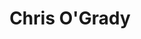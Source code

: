 ---
title: "Chris O'Grady"
mypid: "622217"
contents: "/content/math/trigonometry/contents.html"
info: "/content/sports/pitchCharts/info.html"
pitches: "/content/sports/pitchCharts/pitches.html"
atbat: "/content/sports/pitchCharts/atbat.html"
type: "sports"
layout: "pitch-charts"
innings: [{"game": "MIA201803290", "name": "5", "batters": [{"inning": "5", "bid": "518792", "name": "Jason Heyward", "result": "Out", "pitch": [{"ptype": 1, "swing": 0, "strike": 1, "xcoord": 11, "ycoord": 62, "velocity": "81.7", "pfx": "0.5", "pfz": "5.4"}, {"ptype": 1, "swing": 0, "strike": 0, "xcoord": 100, "ycoord": 57, "velocity": "87.3", "pfx": "4.7", "pfz": "14.4"}, {"ptype": 1, "swing": 0, "strike": 0, "xcoord": 5, "ycoord": 55, "velocity": "86.8", "pfx": "1.0", "pfz": "12.1"}, {"ptype": 1, "swing": 0, "strike": 0, "xcoord": 12, "ycoord": 80, "velocity": "81.2", "pfx": "-4.1", "pfz": "3.0"}, {"ptype": 1, "swing": 1, "strike": 1, "xcoord": 59, "ycoord": 68, "velocity": "88.0", "pfx": "-0.2", "pfz": "13.0"}, {"ptype": 0, "swing": 0, "strike": 0, "xcoord": 0, "ycoord": 0, "velocity": 0, "pfx": 0, "pfz": 0}, {"ptype": 0, "swing": 0, "strike": 0, "xcoord": 0, "ycoord": 0, "velocity": 0, "pfx": 0, "pfz": 0}, {"ptype": 0, "swing": 0, "strike": 0, "xcoord": 0, "ycoord": 0, "velocity": 0, "pfx": 0, "pfz": 0}, {"ptype": 0, "swing": 0, "strike": 0, "xcoord": 0, "ycoord": 0, "velocity": 0, "pfx": 0, "pfz": 0}, {"ptype": 0, "swing": 0, "strike": 0, "xcoord": 0, "ycoord": 0, "velocity": 0, "pfx": 0, "pfz": 0}], "runners": "0", "outs": "0"}, {"inning": "5", "bid": "595879", "name": "Javier Baez", "result": "Out", "pitch": [{"ptype": 1, "swing": 0, "strike": 0, "xcoord": 60, "ycoord": 97, "velocity": "83.0", "pfx": "-1.6", "pfz": "6.2"}, {"ptype": 1, "swing": 1, "strike": 1, "xcoord": 49, "ycoord": 74, "velocity": "82.5", "pfx": "-2.1", "pfz": "2.9"}, {"ptype": 0, "swing": 0, "strike": 0, "xcoord": 0, "ycoord": 0, "velocity": 0, "pfx": 0, "pfz": 0}, {"ptype": 0, "swing": 0, "strike": 0, "xcoord": 0, "ycoord": 0, "velocity": 0, "pfx": 0, "pfz": 0}, {"ptype": 0, "swing": 0, "strike": 0, "xcoord": 0, "ycoord": 0, "velocity": 0, "pfx": 0, "pfz": 0}, {"ptype": 0, "swing": 0, "strike": 0, "xcoord": 0, "ycoord": 0, "velocity": 0, "pfx": 0, "pfz": 0}, {"ptype": 0, "swing": 0, "strike": 0, "xcoord": 0, "ycoord": 0, "velocity": 0, "pfx": 0, "pfz": 0}, {"ptype": 0, "swing": 0, "strike": 0, "xcoord": 0, "ycoord": 0, "velocity": 0, "pfx": 0, "pfz": 0}, {"ptype": 0, "swing": 0, "strike": 0, "xcoord": 0, "ycoord": 0, "velocity": 0, "pfx": 0, "pfz": 0}, {"ptype": 0, "swing": 0, "strike": 0, "xcoord": 0, "ycoord": 0, "velocity": 0, "pfx": 0, "pfz": 0}], "runners": "0", "outs": "1"}, {"inning": "5", "bid": "518553", "name": "Steve Cishek", "result": "Out", "pitch": [{"ptype": 1, "swing": 0, "strike": 1, "xcoord": 64, "ycoord": 66, "velocity": "86.4", "pfx": "2.7", "pfz": "12.8"}, {"ptype": 1, "swing": 1, "strike": 1, "xcoord": 80, "ycoord": 57, "velocity": "82.0", "pfx": "-1.5", "pfz": "3.9"}, {"ptype": 2, "swing": 0, "strike": 0, "xcoord": 98, "ycoord": 100, "velocity": "73.0", "pfx": "-6.2", "pfz": "-3.4"}, {"ptype": 1, "swing": 1, "strike": 1, "xcoord": 69, "ycoord": 29, "velocity": "86.4", "pfx": "1.2", "pfz": "10.6"}, {"ptype": 2, "swing": 1, "strike": 1, "xcoord": 62, "ycoord": 37, "velocity": "73.6", "pfx": "-5.6", "pfz": "0.0"}, {"ptype": 0, "swing": 0, "strike": 0, "xcoord": 0, "ycoord": 0, "velocity": 0, "pfx": 0, "pfz": 0}, {"ptype": 0, "swing": 0, "strike": 0, "xcoord": 0, "ycoord": 0, "velocity": 0, "pfx": 0, "pfz": 0}, {"ptype": 0, "swing": 0, "strike": 0, "xcoord": 0, "ycoord": 0, "velocity": 0, "pfx": 0, "pfz": 0}, {"ptype": 0, "swing": 0, "strike": 0, "xcoord": 0, "ycoord": 0, "velocity": 0, "pfx": 0, "pfz": 0}, {"ptype": 0, "swing": 0, "strike": 0, "xcoord": 0, "ycoord": 0, "velocity": 0, "pfx": 0, "pfz": 0}], "runners": "0", "outs": "2"}]}, {"game": "MIA201803300", "name": "16", "batters": [{"inning": "0", "bid": "572750", "name": "Eddie Butler", "result": "Walk", "pitch": [{"ptype": 1, "swing": 0, "strike": 0, "xcoord": 61, "ycoord": 9, "velocity": "86.2", "pfx": "2.4", "pfz": "12.4"}, {"ptype": 1, "swing": 0, "strike": 0, "xcoord": 100, "ycoord": 38, "velocity": "85.5", "pfx": "3.4", "pfz": "12.2"}, {"ptype": 1, "swing": 0, "strike": 0, "xcoord": 52, "ycoord": 16, "velocity": "85.9", "pfx": "2.9", "pfz": "11.2"}, {"ptype": 1, "swing": 0, "strike": 0, "xcoord": 85, "ycoord": 18, "velocity": "86.9", "pfx": "3.6", "pfz": "10.4"}, {"ptype": 0, "swing": 0, "strike": 0, "xcoord": 0, "ycoord": 0, "velocity": 0, "pfx": 0, "pfz": 0}, {"ptype": 0, "swing": 0, "strike": 0, "xcoord": 0, "ycoord": 0, "velocity": 0, "pfx": 0, "pfz": 0}, {"ptype": 0, "swing": 0, "strike": 0, "xcoord": 0, "ycoord": 0, "velocity": 0, "pfx": 0, "pfz": 0}, {"ptype": 0, "swing": 0, "strike": 0, "xcoord": 0, "ycoord": 0, "velocity": 0, "pfx": 0, "pfz": 0}, {"ptype": 0, "swing": 0, "strike": 0, "xcoord": 0, "ycoord": 0, "velocity": 0, "pfx": 0, "pfz": 0}, {"ptype": 0, "swing": 0, "strike": 0, "xcoord": 0, "ycoord": 0, "velocity": 0, "pfx": 0, "pfz": 0}], "runners": "0", "outs": "0"}, {"inning": "0", "bid": "450314", "name": "Ben Zobrist", "result": "Single", "pitch": [{"ptype": 1, "swing": 0, "strike": 0, "xcoord": 70, "ycoord": 18, "velocity": "81.1", "pfx": "-1.8", "pfz": "2.4"}, {"ptype": 1, "swing": 0, "strike": 1, "xcoord": 68, "ycoord": 61, "velocity": "80.5", "pfx": "-1.5", "pfz": "3.3"}, {"ptype": 1, "swing": 0, "strike": 1, "xcoord": 83, "ycoord": 52, "velocity": "80.9", "pfx": "-1.2", "pfz": "3.2"}, {"ptype": 1, "swing": 1, "strike": 1, "xcoord": 13, "ycoord": 49, "velocity": "81.7", "pfx": "-1.2", "pfz": "2.4"}, {"ptype": 2, "swing": 1, "strike": 1, "xcoord": 100, "ycoord": 84, "velocity": "72.8", "pfx": "-3.5", "pfz": "-1.2"}, {"ptype": 0, "swing": 0, "strike": 0, "xcoord": 0, "ycoord": 0, "velocity": 0, "pfx": 0, "pfz": 0}, {"ptype": 0, "swing": 0, "strike": 0, "xcoord": 0, "ycoord": 0, "velocity": 0, "pfx": 0, "pfz": 0}, {"ptype": 0, "swing": 0, "strike": 0, "xcoord": 0, "ycoord": 0, "velocity": 0, "pfx": 0, "pfz": 0}, {"ptype": 0, "swing": 0, "strike": 0, "xcoord": 0, "ycoord": 0, "velocity": 0, "pfx": 0, "pfz": 0}, {"ptype": 0, "swing": 0, "strike": 0, "xcoord": 0, "ycoord": 0, "velocity": 0, "pfx": 0, "pfz": 0}], "runners": "1", "outs": "0"}, {"inning": "0", "bid": "595879", "name": "Javier Baez", "result": "Out", "pitch": [{"ptype": 1, "swing": 1, "strike": 1, "xcoord": 62, "ycoord": 33, "velocity": "81.2", "pfx": "-0.4", "pfz": "5.1"}, {"ptype": 4, "swing": 1, "strike": 1, "xcoord": 94, "ycoord": 47, "velocity": "79.9", "pfx": "8.1", "pfz": "7.4"}, {"ptype": 0, "swing": 0, "strike": 0, "xcoord": 0, "ycoord": 0, "velocity": 0, "pfx": 0, "pfz": 0}, {"ptype": 0, "swing": 0, "strike": 0, "xcoord": 0, "ycoord": 0, "velocity": 0, "pfx": 0, "pfz": 0}, {"ptype": 0, "swing": 0, "strike": 0, "xcoord": 0, "ycoord": 0, "velocity": 0, "pfx": 0, "pfz": 0}, {"ptype": 0, "swing": 0, "strike": 0, "xcoord": 0, "ycoord": 0, "velocity": 0, "pfx": 0, "pfz": 0}, {"ptype": 0, "swing": 0, "strike": 0, "xcoord": 0, "ycoord": 0, "velocity": 0, "pfx": 0, "pfz": 0}, {"ptype": 0, "swing": 0, "strike": 0, "xcoord": 0, "ycoord": 0, "velocity": 0, "pfx": 0, "pfz": 0}, {"ptype": 0, "swing": 0, "strike": 0, "xcoord": 0, "ycoord": 0, "velocity": 0, "pfx": 0, "pfz": 0}, {"ptype": 0, "swing": 0, "strike": 0, "xcoord": 0, "ycoord": 0, "velocity": 0, "pfx": 0, "pfz": 0}], "runners": "3", "outs": "0"}, {"inning": "0", "bid": "664023", "name": "Ian Happ", "result": "Strikeout", "pitch": [{"ptype": 1, "swing": 0, "strike": 1, "xcoord": 95, "ycoord": 64, "velocity": "80.4", "pfx": "-1.4", "pfz": "2.6"}, {"ptype": 1, "swing": 1, "strike": 1, "xcoord": 74, "ycoord": 33, "velocity": "81.0", "pfx": "-0.6", "pfz": "2.7"}, {"ptype": 1, "swing": 1, "strike": 1, "xcoord": 70, "ycoord": 25, "velocity": "87.0", "pfx": "4.0", "pfz": "10.7"}, {"ptype": 0, "swing": 0, "strike": 0, "xcoord": 0, "ycoord": 0, "velocity": 0, "pfx": 0, "pfz": 0}, {"ptype": 0, "swing": 0, "strike": 0, "xcoord": 0, "ycoord": 0, "velocity": 0, "pfx": 0, "pfz": 0}, {"ptype": 0, "swing": 0, "strike": 0, "xcoord": 0, "ycoord": 0, "velocity": 0, "pfx": 0, "pfz": 0}, {"ptype": 0, "swing": 0, "strike": 0, "xcoord": 0, "ycoord": 0, "velocity": 0, "pfx": 0, "pfz": 0}, {"ptype": 0, "swing": 0, "strike": 0, "xcoord": 0, "ycoord": 0, "velocity": 0, "pfx": 0, "pfz": 0}, {"ptype": 0, "swing": 0, "strike": 0, "xcoord": 0, "ycoord": 0, "velocity": 0, "pfx": 0, "pfz": 0}, {"ptype": 0, "swing": 0, "strike": 0, "xcoord": 0, "ycoord": 0, "velocity": 0, "pfx": 0, "pfz": 0}], "runners": "3", "outs": "1"}, {"inning": "0", "bid": "605170", "name": "Victor Caratini", "result": "Strikeout", "pitch": [{"ptype": 1, "swing": 1, "strike": 1, "xcoord": 37, "ycoord": 37, "velocity": "80.6", "pfx": "-2.1", "pfz": "3.6"}, {"ptype": 4, "swing": 0, "strike": 0, "xcoord": 95, "ycoord": 91, "velocity": "80.3", "pfx": "7.7", "pfz": "7.9"}, {"ptype": 1, "swing": 1, "strike": 1, "xcoord": 22, "ycoord": 58, "velocity": "81.3", "pfx": "-1.1", "pfz": "2.9"}, {"ptype": 1, "swing": 1, "strike": 1, "xcoord": 47, "ycoord": 29, "velocity": "88.2", "pfx": "5.4", "pfz": "10.8"}, {"ptype": 0, "swing": 0, "strike": 0, "xcoord": 0, "ycoord": 0, "velocity": 0, "pfx": 0, "pfz": 0}, {"ptype": 0, "swing": 0, "strike": 0, "xcoord": 0, "ycoord": 0, "velocity": 0, "pfx": 0, "pfz": 0}, {"ptype": 0, "swing": 0, "strike": 0, "xcoord": 0, "ycoord": 0, "velocity": 0, "pfx": 0, "pfz": 0}, {"ptype": 0, "swing": 0, "strike": 0, "xcoord": 0, "ycoord": 0, "velocity": 0, "pfx": 0, "pfz": 0}, {"ptype": 0, "swing": 0, "strike": 0, "xcoord": 0, "ycoord": 0, "velocity": 0, "pfx": 0, "pfz": 0}, {"ptype": 0, "swing": 0, "strike": 0, "xcoord": 0, "ycoord": 0, "velocity": 0, "pfx": 0, "pfz": 0}], "runners": "3", "outs": "2"}]}, {"game": "MIA201803310", "name": "10", "batters": [{"inning": "0", "bid": "519203", "name": "Anthony Rizzo", "result": "Strikeout", "pitch": [{"ptype": 1, "swing": 0, "strike": 0, "xcoord": 0, "ycoord": 86, "velocity": "81.8", "pfx": "0.4", "pfz": "2.4"}, {"ptype": 1, "swing": 0, "strike": 1, "xcoord": 71, "ycoord": 72, "velocity": "87.7", "pfx": "1.9", "pfz": "12.1"}, {"ptype": 1, "swing": 0, "strike": 0, "xcoord": 0, "ycoord": 100, "velocity": "82.4", "pfx": "0.2", "pfz": "4.2"}, {"ptype": 1, "swing": 0, "strike": 0, "xcoord": 50, "ycoord": 12, "velocity": "86.3", "pfx": "1.4", "pfz": "9.0"}, {"ptype": 1, "swing": 1, "strike": 1, "xcoord": 53, "ycoord": 44, "velocity": "87.0", "pfx": "2.6", "pfz": "10.2"}, {"ptype": 1, "swing": 1, "strike": 1, "xcoord": 50, "ycoord": 48, "velocity": "81.8", "pfx": "0.6", "pfz": "3.1"}, {"ptype": 1, "swing": 0, "strike": 1, "xcoord": 40, "ycoord": 79, "velocity": "87.3", "pfx": "3.3", "pfz": "10.5"}, {"ptype": 0, "swing": 0, "strike": 0, "xcoord": 0, "ycoord": 0, "velocity": 0, "pfx": 0, "pfz": 0}, {"ptype": 0, "swing": 0, "strike": 0, "xcoord": 0, "ycoord": 0, "velocity": 0, "pfx": 0, "pfz": 0}, {"ptype": 0, "swing": 0, "strike": 0, "xcoord": 0, "ycoord": 0, "velocity": 0, "pfx": 0, "pfz": 0}], "runners": "4", "outs": "2"}]}, {"game": "MIA201804020", "name": "7", "batters": [{"inning": "7", "bid": "596119", "name": "Blake Swihart", "result": "Out", "pitch": [{"ptype": 1, "swing": 0, "strike": 1, "xcoord": 54, "ycoord": 26, "velocity": "85.7", "pfx": "1.3", "pfz": "10.6"}, {"ptype": 1, "swing": 1, "strike": 1, "xcoord": 55, "ycoord": 45, "velocity": "80.9", "pfx": "-2.6", "pfz": "3.6"}, {"ptype": 0, "swing": 0, "strike": 0, "xcoord": 0, "ycoord": 0, "velocity": 0, "pfx": 0, "pfz": 0}, {"ptype": 0, "swing": 0, "strike": 0, "xcoord": 0, "ycoord": 0, "velocity": 0, "pfx": 0, "pfz": 0}, {"ptype": 0, "swing": 0, "strike": 0, "xcoord": 0, "ycoord": 0, "velocity": 0, "pfx": 0, "pfz": 0}, {"ptype": 0, "swing": 0, "strike": 0, "xcoord": 0, "ycoord": 0, "velocity": 0, "pfx": 0, "pfz": 0}, {"ptype": 0, "swing": 0, "strike": 0, "xcoord": 0, "ycoord": 0, "velocity": 0, "pfx": 0, "pfz": 0}, {"ptype": 0, "swing": 0, "strike": 0, "xcoord": 0, "ycoord": 0, "velocity": 0, "pfx": 0, "pfz": 0}, {"ptype": 0, "swing": 0, "strike": 0, "xcoord": 0, "ycoord": 0, "velocity": 0, "pfx": 0, "pfz": 0}, {"ptype": 0, "swing": 0, "strike": 0, "xcoord": 0, "ycoord": 0, "velocity": 0, "pfx": 0, "pfz": 0}], "runners": "0", "outs": "0"}, {"inning": "7", "bid": "605141", "name": "Mookie Betts", "result": "Homerun", "pitch": [{"ptype": 1, "swing": 0, "strike": 1, "xcoord": 82, "ycoord": 62, "velocity": "87.6", "pfx": "2.1", "pfz": "11.8"}, {"ptype": 1, "swing": 0, "strike": 0, "xcoord": 78, "ycoord": 93, "velocity": "87.6", "pfx": "3.9", "pfz": "12.3"}, {"ptype": 4, "swing": 0, "strike": 1, "xcoord": 72, "ycoord": 27, "velocity": "80.2", "pfx": "7.1", "pfz": "6.9"}, {"ptype": 2, "swing": 1, "strike": 1, "xcoord": 42, "ycoord": 93, "velocity": "72.2", "pfx": "-6.0", "pfz": "-4.3"}, {"ptype": 0, "swing": 0, "strike": 0, "xcoord": 0, "ycoord": 0, "velocity": 0, "pfx": 0, "pfz": 0}, {"ptype": 0, "swing": 0, "strike": 0, "xcoord": 0, "ycoord": 0, "velocity": 0, "pfx": 0, "pfz": 0}, {"ptype": 0, "swing": 0, "strike": 0, "xcoord": 0, "ycoord": 0, "velocity": 0, "pfx": 0, "pfz": 0}, {"ptype": 0, "swing": 0, "strike": 0, "xcoord": 0, "ycoord": 0, "velocity": 0, "pfx": 0, "pfz": 0}, {"ptype": 0, "swing": 0, "strike": 0, "xcoord": 0, "ycoord": 0, "velocity": 0, "pfx": 0, "pfz": 0}, {"ptype": 0, "swing": 0, "strike": 0, "xcoord": 0, "ycoord": 0, "velocity": 0, "pfx": 0, "pfz": 0}], "runners": "0", "outs": "1"}, {"inning": "7", "bid": "643217", "name": "Andrew Benintendi", "result": "Walk", "pitch": [{"ptype": 1, "swing": 0, "strike": 0, "xcoord": 64, "ycoord": 14, "velocity": "80.1", "pfx": "-2.7", "pfz": "1.4"}, {"ptype": 1, "swing": 0, "strike": 1, "xcoord": 15, "ycoord": 60, "velocity": "87.1", "pfx": "2.3", "pfz": "10.8"}, {"ptype": 1, "swing": 0, "strike": 1, "xcoord": 9, "ycoord": 70, "velocity": "81.9", "pfx": "-2.9", "pfz": "1.7"}, {"ptype": 1, "swing": 0, "strike": 0, "xcoord": 88, "ycoord": 95, "velocity": "88.4", "pfx": "2.6", "pfz": "11.0"}, {"ptype": 1, "swing": 1, "strike": 1, "xcoord": 64, "ycoord": 9, "velocity": "88.4", "pfx": "1.7", "pfz": "10.1"}, {"ptype": 1, "swing": 1, "strike": 1, "xcoord": 62, "ycoord": 50, "velocity": "87.6", "pfx": "1.2", "pfz": "9.9"}, {"ptype": 2, "swing": 0, "strike": 0, "xcoord": 28, "ycoord": 100, "velocity": "73.5", "pfx": "-6.8", "pfz": "-3.6"}, {"ptype": 1, "swing": 0, "strike": 0, "xcoord": 96, "ycoord": 25, "velocity": "80.9", "pfx": "-2.9", "pfz": "0.8"}, {"ptype": 0, "swing": 0, "strike": 0, "xcoord": 0, "ycoord": 0, "velocity": 0, "pfx": 0, "pfz": 0}, {"ptype": 0, "swing": 0, "strike": 0, "xcoord": 0, "ycoord": 0, "velocity": 0, "pfx": 0, "pfz": 0}], "runners": "0", "outs": "1"}, {"inning": "7", "bid": "434670", "name": "Hanley Ramirez", "result": "Out", "pitch": [{"ptype": 1, "swing": 1, "strike": 1, "xcoord": 39, "ycoord": 59, "velocity": "86.9", "pfx": "1.5", "pfz": "11.1"}, {"ptype": 1, "swing": 0, "strike": 0, "xcoord": 100, "ycoord": 70, "velocity": "81.8", "pfx": "-3.5", "pfz": "1.4"}, {"ptype": 1, "swing": 1, "strike": 1, "xcoord": 23, "ycoord": 40, "velocity": "82.1", "pfx": "-1.7", "pfz": "2.8"}, {"ptype": 0, "swing": 0, "strike": 0, "xcoord": 0, "ycoord": 0, "velocity": 0, "pfx": 0, "pfz": 0}, {"ptype": 0, "swing": 0, "strike": 0, "xcoord": 0, "ycoord": 0, "velocity": 0, "pfx": 0, "pfz": 0}, {"ptype": 0, "swing": 0, "strike": 0, "xcoord": 0, "ycoord": 0, "velocity": 0, "pfx": 0, "pfz": 0}, {"ptype": 0, "swing": 0, "strike": 0, "xcoord": 0, "ycoord": 0, "velocity": 0, "pfx": 0, "pfz": 0}, {"ptype": 0, "swing": 0, "strike": 0, "xcoord": 0, "ycoord": 0, "velocity": 0, "pfx": 0, "pfz": 0}, {"ptype": 0, "swing": 0, "strike": 0, "xcoord": 0, "ycoord": 0, "velocity": 0, "pfx": 0, "pfz": 0}, {"ptype": 0, "swing": 0, "strike": 0, "xcoord": 0, "ycoord": 0, "velocity": 0, "pfx": 0, "pfz": 0}], "runners": "1", "outs": "1"}, {"inning": "7", "bid": "646240", "name": "Rafael Devers", "result": "Out", "pitch": [{"ptype": 1, "swing": 0, "strike": 1, "xcoord": 82, "ycoord": 51, "velocity": "86.9", "pfx": "0.8", "pfz": "10.5"}, {"ptype": 1, "swing": 1, "strike": 1, "xcoord": 95, "ycoord": 56, "velocity": "87.6", "pfx": "2.4", "pfz": "10.3"}, {"ptype": 0, "swing": 0, "strike": 0, "xcoord": 0, "ycoord": 0, "velocity": 0, "pfx": 0, "pfz": 0}, {"ptype": 0, "swing": 0, "strike": 0, "xcoord": 0, "ycoord": 0, "velocity": 0, "pfx": 0, "pfz": 0}, {"ptype": 0, "swing": 0, "strike": 0, "xcoord": 0, "ycoord": 0, "velocity": 0, "pfx": 0, "pfz": 0}, {"ptype": 0, "swing": 0, "strike": 0, "xcoord": 0, "ycoord": 0, "velocity": 0, "pfx": 0, "pfz": 0}, {"ptype": 0, "swing": 0, "strike": 0, "xcoord": 0, "ycoord": 0, "velocity": 0, "pfx": 0, "pfz": 0}, {"ptype": 0, "swing": 0, "strike": 0, "xcoord": 0, "ycoord": 0, "velocity": 0, "pfx": 0, "pfz": 0}, {"ptype": 0, "swing": 0, "strike": 0, "xcoord": 0, "ycoord": 0, "velocity": 0, "pfx": 0, "pfz": 0}, {"ptype": 0, "swing": 0, "strike": 0, "xcoord": 0, "ycoord": 0, "velocity": 0, "pfx": 0, "pfz": 0}], "runners": "1", "outs": "2"}]}, {"game": "PHI201804070", "name": "4", "batters": [{"inning": "4", "bid": "546318", "name": "Odubel Herrera", "result": "Strikeout", "pitch": [{"ptype": 1, "swing": 1, "strike": 1, "xcoord": 56, "ycoord": 49, "velocity": "82.3", "pfx": "-0.5", "pfz": "2.5"}, {"ptype": 1, "swing": 0, "strike": 1, "xcoord": 13, "ycoord": 76, "velocity": "81.6", "pfx": "-0.3", "pfz": "1.9"}, {"ptype": 1, "swing": 0, "strike": 0, "xcoord": 2, "ycoord": 81, "velocity": "82.6", "pfx": "-0.4", "pfz": "3.3"}, {"ptype": 1, "swing": 0, "strike": 0, "xcoord": 26, "ycoord": 85, "velocity": "87.7", "pfx": "2.8", "pfz": "12.2"}, {"ptype": 1, "swing": 1, "strike": 1, "xcoord": 30, "ycoord": 66, "velocity": "81.1", "pfx": "7.5", "pfz": "7.1"}, {"ptype": 1, "swing": 1, "strike": 1, "xcoord": 61, "ycoord": 50, "velocity": "88.6", "pfx": "1.5", "pfz": "12.0"}, {"ptype": 0, "swing": 0, "strike": 0, "xcoord": 0, "ycoord": 0, "velocity": 0, "pfx": 0, "pfz": 0}, {"ptype": 0, "swing": 0, "strike": 0, "xcoord": 0, "ycoord": 0, "velocity": 0, "pfx": 0, "pfz": 0}, {"ptype": 0, "swing": 0, "strike": 0, "xcoord": 0, "ycoord": 0, "velocity": 0, "pfx": 0, "pfz": 0}, {"ptype": 0, "swing": 0, "strike": 0, "xcoord": 0, "ycoord": 0, "velocity": 0, "pfx": 0, "pfz": 0}], "runners": "2", "outs": "2"}]}, {"game": "PHI201804070", "name": "5", "batters": [{"inning": "5", "bid": "596748", "name": "Maikel Franco", "result": "Out", "pitch": [{"ptype": 1, "swing": 0, "strike": 1, "xcoord": 98, "ycoord": 41, "velocity": "87.0", "pfx": "1.0", "pfz": "10.9"}, {"ptype": 1, "swing": 0, "strike": 0, "xcoord": 34, "ycoord": 76, "velocity": "83.1", "pfx": "-2.9", "pfz": "4.8"}, {"ptype": 1, "swing": 1, "strike": 1, "xcoord": 39, "ycoord": 25, "velocity": "87.7", "pfx": "3.9", "pfz": "11.0"}, {"ptype": 0, "swing": 0, "strike": 0, "xcoord": 0, "ycoord": 0, "velocity": 0, "pfx": 0, "pfz": 0}, {"ptype": 0, "swing": 0, "strike": 0, "xcoord": 0, "ycoord": 0, "velocity": 0, "pfx": 0, "pfz": 0}, {"ptype": 0, "swing": 0, "strike": 0, "xcoord": 0, "ycoord": 0, "velocity": 0, "pfx": 0, "pfz": 0}, {"ptype": 0, "swing": 0, "strike": 0, "xcoord": 0, "ycoord": 0, "velocity": 0, "pfx": 0, "pfz": 0}, {"ptype": 0, "swing": 0, "strike": 0, "xcoord": 0, "ycoord": 0, "velocity": 0, "pfx": 0, "pfz": 0}, {"ptype": 0, "swing": 0, "strike": 0, "xcoord": 0, "ycoord": 0, "velocity": 0, "pfx": 0, "pfz": 0}, {"ptype": 0, "swing": 0, "strike": 0, "xcoord": 0, "ycoord": 0, "velocity": 0, "pfx": 0, "pfz": 0}], "runners": "0", "outs": "0"}, {"inning": "5", "bid": "571437", "name": "Aaron Altherr", "result": "Strikeout", "pitch": [{"ptype": 1, "swing": 0, "strike": 1, "xcoord": 90, "ycoord": 52, "velocity": "82.0", "pfx": "-3.2", "pfz": "2.1"}, {"ptype": 1, "swing": 1, "strike": 1, "xcoord": 80, "ycoord": 51, "velocity": "81.5", "pfx": "7.9", "pfz": "5.3"}, {"ptype": 1, "swing": 1, "strike": 1, "xcoord": 11, "ycoord": 40, "velocity": "88.9", "pfx": "4.0", "pfz": "9.3"}, {"ptype": 1, "swing": 0, "strike": 0, "xcoord": 100, "ycoord": 59, "velocity": "82.3", "pfx": "-2.3", "pfz": "3.0"}, {"ptype": 1, "swing": 0, "strike": 0, "xcoord": 76, "ycoord": 93, "velocity": "89.2", "pfx": "4.4", "pfz": "10.5"}, {"ptype": 1, "swing": 1, "strike": 1, "xcoord": 96, "ycoord": 56, "velocity": "83.1", "pfx": "-2.3", "pfz": "3.2"}, {"ptype": 1, "swing": 1, "strike": 1, "xcoord": 74, "ycoord": 27, "velocity": "82.1", "pfx": "7.5", "pfz": "6.8"}, {"ptype": 1, "swing": 1, "strike": 1, "xcoord": 43, "ycoord": 55, "velocity": "82.1", "pfx": "-1.8", "pfz": "1.8"}, {"ptype": 1, "swing": 1, "strike": 1, "xcoord": 33, "ycoord": 63, "velocity": "90.1", "pfx": "2.8", "pfz": "10.7"}, {"ptype": 1, "swing": 1, "strike": 1, "xcoord": 79, "ycoord": 63, "velocity": "89.6", "pfx": "3.4", "pfz": "9.9"}], "runners": "0", "outs": "1"}, {"inning": "5", "bid": "595751", "name": "Jorge Alfaro", "result": "Strikeout", "pitch": [{"ptype": 1, "swing": 0, "strike": 0, "xcoord": 100, "ycoord": 61, "velocity": "89.0", "pfx": "3.6", "pfz": "11.8"}, {"ptype": 1, "swing": 1, "strike": 1, "xcoord": 7, "ycoord": 90, "velocity": "83.7", "pfx": "-0.7", "pfz": "4.4"}, {"ptype": 1, "swing": 1, "strike": 1, "xcoord": 92, "ycoord": 56, "velocity": "89.0", "pfx": "4.6", "pfz": "9.8"}, {"ptype": 1, "swing": 1, "strike": 1, "xcoord": 65, "ycoord": 41, "velocity": "90.2", "pfx": "5.2", "pfz": "9.2"}, {"ptype": 0, "swing": 0, "strike": 0, "xcoord": 0, "ycoord": 0, "velocity": 0, "pfx": 0, "pfz": 0}, {"ptype": 0, "swing": 0, "strike": 0, "xcoord": 0, "ycoord": 0, "velocity": 0, "pfx": 0, "pfz": 0}, {"ptype": 0, "swing": 0, "strike": 0, "xcoord": 0, "ycoord": 0, "velocity": 0, "pfx": 0, "pfz": 0}, {"ptype": 0, "swing": 0, "strike": 0, "xcoord": 0, "ycoord": 0, "velocity": 0, "pfx": 0, "pfz": 0}, {"ptype": 0, "swing": 0, "strike": 0, "xcoord": 0, "ycoord": 0, "velocity": 0, "pfx": 0, "pfz": 0}, {"ptype": 0, "swing": 0, "strike": 0, "xcoord": 0, "ycoord": 0, "velocity": 0, "pfx": 0, "pfz": 0}], "runners": "0", "outs": "2"}]}, {"game": "PHI201804080", "name": "5", "batters": [{"inning": "5", "bid": "467793", "name": "Carlos Santana", "result": "Out", "pitch": [{"ptype": 1, "swing": 1, "strike": 1, "xcoord": 48, "ycoord": 62, "velocity": "85.8", "pfx": "3.4", "pfz": "10.4"}, {"ptype": 0, "swing": 0, "strike": 0, "xcoord": 0, "ycoord": 0, "velocity": 0, "pfx": 0, "pfz": 0}, {"ptype": 0, "swing": 0, "strike": 0, "xcoord": 0, "ycoord": 0, "velocity": 0, "pfx": 0, "pfz": 0}, {"ptype": 0, "swing": 0, "strike": 0, "xcoord": 0, "ycoord": 0, "velocity": 0, "pfx": 0, "pfz": 0}, {"ptype": 0, "swing": 0, "strike": 0, "xcoord": 0, "ycoord": 0, "velocity": 0, "pfx": 0, "pfz": 0}, {"ptype": 0, "swing": 0, "strike": 0, "xcoord": 0, "ycoord": 0, "velocity": 0, "pfx": 0, "pfz": 0}, {"ptype": 0, "swing": 0, "strike": 0, "xcoord": 0, "ycoord": 0, "velocity": 0, "pfx": 0, "pfz": 0}, {"ptype": 0, "swing": 0, "strike": 0, "xcoord": 0, "ycoord": 0, "velocity": 0, "pfx": 0, "pfz": 0}, {"ptype": 0, "swing": 0, "strike": 0, "xcoord": 0, "ycoord": 0, "velocity": 0, "pfx": 0, "pfz": 0}, {"ptype": 0, "swing": 0, "strike": 0, "xcoord": 0, "ycoord": 0, "velocity": 0, "pfx": 0, "pfz": 0}], "runners": "0", "outs": "0"}, {"inning": "5", "bid": "546318", "name": "Odubel Herrera", "result": "Out", "pitch": [{"ptype": 1, "swing": 1, "strike": 1, "xcoord": 18, "ycoord": 39, "velocity": "86.4", "pfx": "2.6", "pfz": "12.8"}, {"ptype": 0, "swing": 0, "strike": 0, "xcoord": 0, "ycoord": 0, "velocity": 0, "pfx": 0, "pfz": 0}, {"ptype": 0, "swing": 0, "strike": 0, "xcoord": 0, "ycoord": 0, "velocity": 0, "pfx": 0, "pfz": 0}, {"ptype": 0, "swing": 0, "strike": 0, "xcoord": 0, "ycoord": 0, "velocity": 0, "pfx": 0, "pfz": 0}, {"ptype": 0, "swing": 0, "strike": 0, "xcoord": 0, "ycoord": 0, "velocity": 0, "pfx": 0, "pfz": 0}, {"ptype": 0, "swing": 0, "strike": 0, "xcoord": 0, "ycoord": 0, "velocity": 0, "pfx": 0, "pfz": 0}, {"ptype": 0, "swing": 0, "strike": 0, "xcoord": 0, "ycoord": 0, "velocity": 0, "pfx": 0, "pfz": 0}, {"ptype": 0, "swing": 0, "strike": 0, "xcoord": 0, "ycoord": 0, "velocity": 0, "pfx": 0, "pfz": 0}, {"ptype": 0, "swing": 0, "strike": 0, "xcoord": 0, "ycoord": 0, "velocity": 0, "pfx": 0, "pfz": 0}, {"ptype": 0, "swing": 0, "strike": 0, "xcoord": 0, "ycoord": 0, "velocity": 0, "pfx": 0, "pfz": 0}], "runners": "0", "outs": "1"}, {"inning": "5", "bid": "656555", "name": "Rhys Hoskins", "result": "Walk", "pitch": [{"ptype": 1, "swing": 0, "strike": 0, "xcoord": 100, "ycoord": 50, "velocity": "86.1", "pfx": "3.0", "pfz": "11.7"}, {"ptype": 1, "swing": 0, "strike": 0, "xcoord": 16, "ycoord": 95, "velocity": "82.1", "pfx": "-2.6", "pfz": "4.3"}, {"ptype": 1, "swing": 0, "strike": 0, "xcoord": 100, "ycoord": 82, "velocity": "86.4", "pfx": "2.6", "pfz": "12.0"}, {"ptype": 1, "swing": 0, "strike": 0, "xcoord": 71, "ycoord": 24, "velocity": "86.8", "pfx": "2.8", "pfz": "11.8"}, {"ptype": 0, "swing": 0, "strike": 0, "xcoord": 0, "ycoord": 0, "velocity": 0, "pfx": 0, "pfz": 0}, {"ptype": 0, "swing": 0, "strike": 0, "xcoord": 0, "ycoord": 0, "velocity": 0, "pfx": 0, "pfz": 0}, {"ptype": 0, "swing": 0, "strike": 0, "xcoord": 0, "ycoord": 0, "velocity": 0, "pfx": 0, "pfz": 0}, {"ptype": 0, "swing": 0, "strike": 0, "xcoord": 0, "ycoord": 0, "velocity": 0, "pfx": 0, "pfz": 0}, {"ptype": 0, "swing": 0, "strike": 0, "xcoord": 0, "ycoord": 0, "velocity": 0, "pfx": 0, "pfz": 0}, {"ptype": 0, "swing": 0, "strike": 0, "xcoord": 0, "ycoord": 0, "velocity": 0, "pfx": 0, "pfz": 0}], "runners": "0", "outs": "2"}, {"inning": "5", "bid": "608384", "name": "Nick Williams", "result": "Out", "pitch": [{"ptype": 1, "swing": 1, "strike": 1, "xcoord": 65, "ycoord": 44, "velocity": "83.1", "pfx": "-0.1", "pfz": "6.5"}, {"ptype": 1, "swing": 0, "strike": 0, "xcoord": 0, "ycoord": 87, "velocity": "84.0", "pfx": "-1.2", "pfz": "4.0"}, {"ptype": 1, "swing": 0, "strike": 0, "xcoord": 75, "ycoord": 100, "velocity": "88.0", "pfx": "2.9", "pfz": "11.9"}, {"ptype": 1, "swing": 1, "strike": 1, "xcoord": 50, "ycoord": 72, "velocity": "82.2", "pfx": "-0.9", "pfz": "1.7"}, {"ptype": 0, "swing": 0, "strike": 0, "xcoord": 0, "ycoord": 0, "velocity": 0, "pfx": 0, "pfz": 0}, {"ptype": 0, "swing": 0, "strike": 0, "xcoord": 0, "ycoord": 0, "velocity": 0, "pfx": 0, "pfz": 0}, {"ptype": 0, "swing": 0, "strike": 0, "xcoord": 0, "ycoord": 0, "velocity": 0, "pfx": 0, "pfz": 0}, {"ptype": 0, "swing": 0, "strike": 0, "xcoord": 0, "ycoord": 0, "velocity": 0, "pfx": 0, "pfz": 0}, {"ptype": 0, "swing": 0, "strike": 0, "xcoord": 0, "ycoord": 0, "velocity": 0, "pfx": 0, "pfz": 0}, {"ptype": 0, "swing": 0, "strike": 0, "xcoord": 0, "ycoord": 0, "velocity": 0, "pfx": 0, "pfz": 0}], "runners": "1", "outs": "2"}]}, {"game": "MIA201804110", "name": "8", "batters": [{"inning": "8", "bid": "624424", "name": "Michael Conforto", "result": "Double", "pitch": [{"ptype": 1, "swing": 0, "strike": 0, "xcoord": 79, "ycoord": 13, "velocity": "81.7", "pfx": "-1.7", "pfz": "4.3"}, {"ptype": 1, "swing": 1, "strike": 1, "xcoord": 53, "ycoord": 55, "velocity": "81.8", "pfx": "-1.2", "pfz": "4.4"}, {"ptype": 1, "swing": 1, "strike": 1, "xcoord": 70, "ycoord": 60, "velocity": "83.4", "pfx": "-0.2", "pfz": "5.4"}, {"ptype": 0, "swing": 0, "strike": 0, "xcoord": 0, "ycoord": 0, "velocity": 0, "pfx": 0, "pfz": 0}, {"ptype": 0, "swing": 0, "strike": 0, "xcoord": 0, "ycoord": 0, "velocity": 0, "pfx": 0, "pfz": 0}, {"ptype": 0, "swing": 0, "strike": 0, "xcoord": 0, "ycoord": 0, "velocity": 0, "pfx": 0, "pfz": 0}, {"ptype": 0, "swing": 0, "strike": 0, "xcoord": 0, "ycoord": 0, "velocity": 0, "pfx": 0, "pfz": 0}, {"ptype": 0, "swing": 0, "strike": 0, "xcoord": 0, "ycoord": 0, "velocity": 0, "pfx": 0, "pfz": 0}, {"ptype": 0, "swing": 0, "strike": 0, "xcoord": 0, "ycoord": 0, "velocity": 0, "pfx": 0, "pfz": 0}, {"ptype": 0, "swing": 0, "strike": 0, "xcoord": 0, "ycoord": 0, "velocity": 0, "pfx": 0, "pfz": 0}], "runners": "1", "outs": "1"}, {"inning": "8", "bid": "408236", "name": "Adrian Gonzalez", "result": "Single", "pitch": [{"ptype": 1, "swing": 1, "strike": 1, "xcoord": 48, "ycoord": 70, "velocity": "83.4", "pfx": "0.8", "pfz": "5.9"}, {"ptype": 1, "swing": 0, "strike": 0, "xcoord": 100, "ycoord": 54, "velocity": "87.9", "pfx": "4.3", "pfz": "10.3"}, {"ptype": 1, "swing": 1, "strike": 1, "xcoord": 89, "ycoord": 56, "velocity": "88.4", "pfx": "3.5", "pfz": "9.0"}, {"ptype": 0, "swing": 0, "strike": 0, "xcoord": 0, "ycoord": 0, "velocity": 0, "pfx": 0, "pfz": 0}, {"ptype": 0, "swing": 0, "strike": 0, "xcoord": 0, "ycoord": 0, "velocity": 0, "pfx": 0, "pfz": 0}, {"ptype": 0, "swing": 0, "strike": 0, "xcoord": 0, "ycoord": 0, "velocity": 0, "pfx": 0, "pfz": 0}, {"ptype": 0, "swing": 0, "strike": 0, "xcoord": 0, "ycoord": 0, "velocity": 0, "pfx": 0, "pfz": 0}, {"ptype": 0, "swing": 0, "strike": 0, "xcoord": 0, "ycoord": 0, "velocity": 0, "pfx": 0, "pfz": 0}, {"ptype": 0, "swing": 0, "strike": 0, "xcoord": 0, "ycoord": 0, "velocity": 0, "pfx": 0, "pfz": 0}, {"ptype": 0, "swing": 0, "strike": 0, "xcoord": 0, "ycoord": 0, "velocity": 0, "pfx": 0, "pfz": 0}], "runners": "6", "outs": "1"}, {"inning": "8", "bid": "452678", "name": "Asdrubal Cabrera", "result": "Single", "pitch": [{"ptype": 1, "swing": 0, "strike": 0, "xcoord": 79, "ycoord": 0, "velocity": "82.8", "pfx": "-2.6", "pfz": "3.0"}, {"ptype": 1, "swing": 0, "strike": 0, "xcoord": 100, "ycoord": 32, "velocity": "83.0", "pfx": "1.4", "pfz": "2.6"}, {"ptype": 1, "swing": 0, "strike": 0, "xcoord": 100, "ycoord": 89, "velocity": "87.2", "pfx": "2.3", "pfz": "11.2"}, {"ptype": 1, "swing": 0, "strike": 1, "xcoord": 34, "ycoord": 30, "velocity": "82.4", "pfx": "-2.3", "pfz": "1.4"}, {"ptype": 1, "swing": 1, "strike": 1, "xcoord": 37, "ycoord": 61, "velocity": "83.6", "pfx": "-1.0", "pfz": "4.6"}, {"ptype": 0, "swing": 0, "strike": 0, "xcoord": 0, "ycoord": 0, "velocity": 0, "pfx": 0, "pfz": 0}, {"ptype": 0, "swing": 0, "strike": 0, "xcoord": 0, "ycoord": 0, "velocity": 0, "pfx": 0, "pfz": 0}, {"ptype": 0, "swing": 0, "strike": 0, "xcoord": 0, "ycoord": 0, "velocity": 0, "pfx": 0, "pfz": 0}, {"ptype": 0, "swing": 0, "strike": 0, "xcoord": 0, "ycoord": 0, "velocity": 0, "pfx": 0, "pfz": 0}, {"ptype": 0, "swing": 0, "strike": 0, "xcoord": 0, "ycoord": 0, "velocity": 0, "pfx": 0, "pfz": 0}], "runners": "1", "outs": "1"}]}, {"game": "NYA201804160", "name": "6", "batters": [{"inning": "6", "bid": "592450", "name": "Aaron Judge", "result": "Out", "pitch": [{"ptype": 1, "swing": 1, "strike": 1, "xcoord": 69, "ycoord": 31, "velocity": "80.7", "pfx": "0.7", "pfz": "4.4"}, {"ptype": 1, "swing": 0, "strike": 0, "xcoord": 0, "ycoord": 73, "velocity": "80.4", "pfx": "-0.9", "pfz": "3.6"}, {"ptype": 4, "swing": 0, "strike": 0, "xcoord": 100, "ycoord": 76, "velocity": "79.6", "pfx": "7.1", "pfz": "6.5"}, {"ptype": 1, "swing": 1, "strike": 1, "xcoord": 61, "ycoord": 49, "velocity": "80.9", "pfx": "-0.8", "pfz": "3.4"}, {"ptype": 0, "swing": 0, "strike": 0, "xcoord": 0, "ycoord": 0, "velocity": 0, "pfx": 0, "pfz": 0}, {"ptype": 0, "swing": 0, "strike": 0, "xcoord": 0, "ycoord": 0, "velocity": 0, "pfx": 0, "pfz": 0}, {"ptype": 0, "swing": 0, "strike": 0, "xcoord": 0, "ycoord": 0, "velocity": 0, "pfx": 0, "pfz": 0}, {"ptype": 0, "swing": 0, "strike": 0, "xcoord": 0, "ycoord": 0, "velocity": 0, "pfx": 0, "pfz": 0}, {"ptype": 0, "swing": 0, "strike": 0, "xcoord": 0, "ycoord": 0, "velocity": 0, "pfx": 0, "pfz": 0}, {"ptype": 0, "swing": 0, "strike": 0, "xcoord": 0, "ycoord": 0, "velocity": 0, "pfx": 0, "pfz": 0}], "runners": "3", "outs": "2"}]}, {"game": "NYA201804160", "name": "7", "batters": [{"inning": "7", "bid": "519317", "name": "Giancarlo Stanton", "result": "Strikeout", "pitch": [{"ptype": 1, "swing": 0, "strike": 1, "xcoord": 37, "ycoord": 91, "velocity": "81.4", "pfx": "-1.0", "pfz": "3.0"}, {"ptype": 4, "swing": 0, "strike": 1, "xcoord": 100, "ycoord": 72, "velocity": "80.1", "pfx": "6.1", "pfz": "6.5"}, {"ptype": 1, "swing": 1, "strike": 1, "xcoord": 49, "ycoord": 35, "velocity": "87.7", "pfx": "4.5", "pfz": "10.1"}, {"ptype": 0, "swing": 0, "strike": 0, "xcoord": 0, "ycoord": 0, "velocity": 0, "pfx": 0, "pfz": 0}, {"ptype": 0, "swing": 0, "strike": 0, "xcoord": 0, "ycoord": 0, "velocity": 0, "pfx": 0, "pfz": 0}, {"ptype": 0, "swing": 0, "strike": 0, "xcoord": 0, "ycoord": 0, "velocity": 0, "pfx": 0, "pfz": 0}, {"ptype": 0, "swing": 0, "strike": 0, "xcoord": 0, "ycoord": 0, "velocity": 0, "pfx": 0, "pfz": 0}, {"ptype": 0, "swing": 0, "strike": 0, "xcoord": 0, "ycoord": 0, "velocity": 0, "pfx": 0, "pfz": 0}, {"ptype": 0, "swing": 0, "strike": 0, "xcoord": 0, "ycoord": 0, "velocity": 0, "pfx": 0, "pfz": 0}, {"ptype": 0, "swing": 0, "strike": 0, "xcoord": 0, "ycoord": 0, "velocity": 0, "pfx": 0, "pfz": 0}], "runners": "0", "outs": "0"}, {"inning": "7", "bid": "544369", "name": "Didi Gregorius", "result": "Homerun", "pitch": [{"ptype": 1, "swing": 1, "strike": 1, "xcoord": 19, "ycoord": 27, "velocity": "81.4", "pfx": "-3.9", "pfz": "2.2"}, {"ptype": 1, "swing": 0, "strike": 0, "xcoord": 100, "ycoord": 45, "velocity": "88.0", "pfx": "2.9", "pfz": "9.0"}, {"ptype": 1, "swing": 0, "strike": 0, "xcoord": 100, "ycoord": 73, "velocity": "88.3", "pfx": "4.6", "pfz": "10.4"}, {"ptype": 1, "swing": 1, "strike": 1, "xcoord": 35, "ycoord": 30, "velocity": "82.6", "pfx": "-0.4", "pfz": "3.6"}, {"ptype": 0, "swing": 0, "strike": 0, "xcoord": 0, "ycoord": 0, "velocity": 0, "pfx": 0, "pfz": 0}, {"ptype": 0, "swing": 0, "strike": 0, "xcoord": 0, "ycoord": 0, "velocity": 0, "pfx": 0, "pfz": 0}, {"ptype": 0, "swing": 0, "strike": 0, "xcoord": 0, "ycoord": 0, "velocity": 0, "pfx": 0, "pfz": 0}, {"ptype": 0, "swing": 0, "strike": 0, "xcoord": 0, "ycoord": 0, "velocity": 0, "pfx": 0, "pfz": 0}, {"ptype": 0, "swing": 0, "strike": 0, "xcoord": 0, "ycoord": 0, "velocity": 0, "pfx": 0, "pfz": 0}, {"ptype": 0, "swing": 0, "strike": 0, "xcoord": 0, "ycoord": 0, "velocity": 0, "pfx": 0, "pfz": 0}], "runners": "0", "outs": "1"}, {"inning": "7", "bid": "596142", "name": "Gary Sanchez", "result": "Strikeout", "pitch": [{"ptype": 1, "swing": 0, "strike": 0, "xcoord": 98, "ycoord": 3, "velocity": "85.8", "pfx": "1.3", "pfz": "9.3"}, {"ptype": 4, "swing": 1, "strike": 1, "xcoord": 47, "ycoord": 26, "velocity": "77.5", "pfx": "5.6", "pfz": "4.3"}, {"ptype": 1, "swing": 1, "strike": 1, "xcoord": 27, "ycoord": 22, "velocity": "79.7", "pfx": "-3.1", "pfz": "1.1"}, {"ptype": 1, "swing": 0, "strike": 0, "xcoord": 38, "ycoord": 0, "velocity": "86.2", "pfx": "4.3", "pfz": "9.8"}, {"ptype": 1, "swing": 0, "strike": 0, "xcoord": 0, "ycoord": 68, "velocity": "81.0", "pfx": "1.2", "pfz": "2.7"}, {"ptype": 1, "swing": 1, "strike": 1, "xcoord": 18, "ycoord": 71, "velocity": "80.9", "pfx": "0.9", "pfz": "1.7"}, {"ptype": 0, "swing": 0, "strike": 0, "xcoord": 0, "ycoord": 0, "velocity": 0, "pfx": 0, "pfz": 0}, {"ptype": 0, "swing": 0, "strike": 0, "xcoord": 0, "ycoord": 0, "velocity": 0, "pfx": 0, "pfz": 0}, {"ptype": 0, "swing": 0, "strike": 0, "xcoord": 0, "ycoord": 0, "velocity": 0, "pfx": 0, "pfz": 0}, {"ptype": 0, "swing": 0, "strike": 0, "xcoord": 0, "ycoord": 0, "velocity": 0, "pfx": 0, "pfz": 0}], "runners": "0", "outs": "1"}, {"inning": "7", "bid": "543305", "name": "Aaron Hicks", "result": "Walk", "pitch": [{"ptype": 1, "swing": 0, "strike": 1, "xcoord": 95, "ycoord": 54, "velocity": "85.4", "pfx": "4.2", "pfz": "11.1"}, {"ptype": 1, "swing": 0, "strike": 0, "xcoord": 0, "ycoord": 62, "velocity": "80.7", "pfx": "-2.2", "pfz": "2.8"}, {"ptype": 4, "swing": 0, "strike": 0, "xcoord": 58, "ycoord": 100, "velocity": "79.0", "pfx": "7.3", "pfz": "8.9"}, {"ptype": 1, "swing": 0, "strike": 1, "xcoord": 10, "ycoord": 65, "velocity": "81.9", "pfx": "1.8", "pfz": "2.6"}, {"ptype": 1, "swing": 1, "strike": 1, "xcoord": 19, "ycoord": 32, "velocity": "81.1", "pfx": "0.5", "pfz": "3.1"}, {"ptype": 4, "swing": 0, "strike": 0, "xcoord": 100, "ycoord": 52, "velocity": "80.1", "pfx": "7.4", "pfz": "7.5"}, {"ptype": 1, "swing": 0, "strike": 0, "xcoord": 100, "ycoord": 46, "velocity": "86.3", "pfx": "5.1", "pfz": "10.5"}, {"ptype": 0, "swing": 0, "strike": 0, "xcoord": 0, "ycoord": 0, "velocity": 0, "pfx": 0, "pfz": 0}, {"ptype": 0, "swing": 0, "strike": 0, "xcoord": 0, "ycoord": 0, "velocity": 0, "pfx": 0, "pfz": 0}, {"ptype": 0, "swing": 0, "strike": 0, "xcoord": 0, "ycoord": 0, "velocity": 0, "pfx": 0, "pfz": 0}], "runners": "0", "outs": "2"}, {"inning": "7", "bid": "592122", "name": "Tyler Austin", "result": "Double", "pitch": [{"ptype": 1, "swing": 1, "strike": 1, "xcoord": 13, "ycoord": 62, "velocity": "80.5", "pfx": "0.5", "pfz": "2.2"}, {"ptype": 4, "swing": 0, "strike": 0, "xcoord": 57, "ycoord": 100, "velocity": "79.0", "pfx": "8.2", "pfz": "11.6"}, {"ptype": 1, "swing": 0, "strike": 0, "xcoord": 41, "ycoord": 4, "velocity": "78.6", "pfx": "-0.9", "pfz": "0.2"}, {"ptype": 1, "swing": 0, "strike": 0, "xcoord": 46, "ycoord": 100, "velocity": "85.5", "pfx": "4.1", "pfz": "12.1"}, {"ptype": 1, "swing": 1, "strike": 1, "xcoord": 55, "ycoord": 60, "velocity": "85.2", "pfx": "2.7", "pfz": "10.9"}, {"ptype": 0, "swing": 0, "strike": 0, "xcoord": 0, "ycoord": 0, "velocity": 0, "pfx": 0, "pfz": 0}, {"ptype": 0, "swing": 0, "strike": 0, "xcoord": 0, "ycoord": 0, "velocity": 0, "pfx": 0, "pfz": 0}, {"ptype": 0, "swing": 0, "strike": 0, "xcoord": 0, "ycoord": 0, "velocity": 0, "pfx": 0, "pfz": 0}, {"ptype": 0, "swing": 0, "strike": 0, "xcoord": 0, "ycoord": 0, "velocity": 0, "pfx": 0, "pfz": 0}, {"ptype": 0, "swing": 0, "strike": 0, "xcoord": 0, "ycoord": 0, "velocity": 0, "pfx": 0, "pfz": 0}], "runners": "1", "outs": "2"}, {"inning": "7", "bid": "609280", "name": "Miguel Andujar", "result": "Out", "pitch": [{"ptype": 1, "swing": 0, "strike": 1, "xcoord": 94, "ycoord": 75, "velocity": "80.5", "pfx": "-0.1", "pfz": "4.4"}, {"ptype": 1, "swing": 0, "strike": 0, "xcoord": 0, "ycoord": 47, "velocity": "79.1", "pfx": "-1.2", "pfz": "1.0"}, {"ptype": 4, "swing": 0, "strike": 0, "xcoord": 2, "ycoord": 100, "velocity": "78.4", "pfx": "6.5", "pfz": "6.5"}, {"ptype": 2, "swing": 0, "strike": 0, "xcoord": 0, "ycoord": 63, "velocity": "78.3", "pfx": "-0.2", "pfz": "2.1"}, {"ptype": 1, "swing": 0, "strike": 1, "xcoord": 77, "ycoord": 64, "velocity": "84.2", "pfx": "2.8", "pfz": "12.3"}, {"ptype": 1, "swing": 1, "strike": 1, "xcoord": 67, "ycoord": 42, "velocity": "84.5", "pfx": "3.1", "pfz": "10.6"}, {"ptype": 0, "swing": 0, "strike": 0, "xcoord": 0, "ycoord": 0, "velocity": 0, "pfx": 0, "pfz": 0}, {"ptype": 0, "swing": 0, "strike": 0, "xcoord": 0, "ycoord": 0, "velocity": 0, "pfx": 0, "pfz": 0}, {"ptype": 0, "swing": 0, "strike": 0, "xcoord": 0, "ycoord": 0, "velocity": 0, "pfx": 0, "pfz": 0}, {"ptype": 0, "swing": 0, "strike": 0, "xcoord": 0, "ycoord": 0, "velocity": 0, "pfx": 0, "pfz": 0}], "runners": "6", "outs": "2"}]}]
allBid: [{"bid": "518792", "fullname": "Jason Heyward"}, {"bid": "595879", "fullname": "Javier Baez"}, {"bid": "518553", "fullname": "Steve Cishek"}, {"bid": "572750", "fullname": "Eddie Butler"}, {"bid": "450314", "fullname": "Ben Zobrist"}, {"bid": "664023", "fullname": "Ian Happ"}, {"bid": "605170", "fullname": "Victor Caratini"}, {"bid": "519203", "fullname": "Anthony Rizzo"}, {"bid": "596119", "fullname": "Blake Swihart"}, {"bid": "605141", "fullname": "Mookie Betts"}, {"bid": "643217", "fullname": "Andrew Benintendi"}, {"bid": "434670", "fullname": "Hanley Ramirez"}, {"bid": "646240", "fullname": "Rafael Devers"}, {"bid": "546318", "fullname": "Odubel Herrera"}, {"bid": "596748", "fullname": "Maikel Franco"}, {"bid": "571437", "fullname": "Aaron Altherr"}, {"bid": "595751", "fullname": "Jorge Alfaro"}, {"bid": "467793", "fullname": "Carlos Santana"}, {"bid": "656555", "fullname": "Rhys Hoskins"}, {"bid": "608384", "fullname": "Nick Williams"}, {"bid": "624424", "fullname": "Michael Conforto"}, {"bid": "408236", "fullname": "Adrian Gonzalez"}, {"bid": "452678", "fullname": "Asdrubal Cabrera"}, {"bid": "592450", "fullname": "Aaron Judge"}, {"bid": "519317", "fullname": "Giancarlo Stanton"}, {"bid": "544369", "fullname": "Didi Gregorius"}, {"bid": "596142", "fullname": "Gary Sanchez"}, {"bid": "543305", "fullname": "Aaron Hicks"}, {"bid": "592122", "fullname": "Tyler Austin"}, {"bid": "609280", "fullname": "Miguel Andujar"}]
allGames: [{"gameid": "MIA201803290", "fullname": "2018 March 29 (Miami Marlins)"}, {"gameid": "MIA201803300", "fullname": "2018 March 30 (Miami Marlins)"}, {"gameid": "MIA201803310", "fullname": "2018 March 31 (Miami Marlins)"}, {"gameid": "MIA201804020", "fullname": "2018 April 2 (Miami Marlins)"}, {"gameid": "PHI201804070", "fullname": "2018 April 7 (Philadelphia Phillies)"}, {"gameid": "PHI201804080", "fullname": "2018 April 8 (Philadelphia Phillies)"}, {"gameid": "MIA201804110", "fullname": "2018 April 11 (Miami Marlins)"}, {"gameid": "NYA201804160", "fullname": "2018 April 16 (New York Yankees)"}]
---